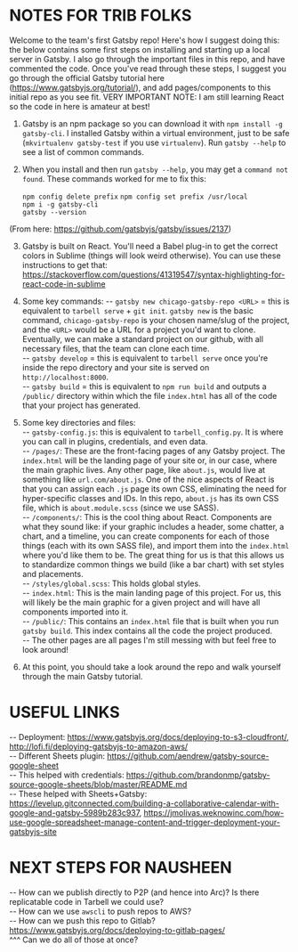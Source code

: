 NOTES FOR TRIB FOLKS
=====================

Welcome to the team's first Gatsby repo! Here's how I suggest doing this: the below contains some first steps on installing and starting up a local server in Gatsby. I also go through the important files in this repo, and have commented the code. Once you've read through these steps, I suggest you go through the official Gatsby tutorial here (https://www.gatsbyjs.org/tutorial/), and add pages/components to this initial repo as you see fit. VERY IMPORTANT NOTE: I am still learning React so the code in here is amateur at best! 

1. Gatsby is an npm package so you can download it with `npm install -g gatsby-cli`. I installed Gatsby within a virtual environment, just to be safe (`mkvirtualenv gatsby-test` if you use `virtualenv`). Run `gatsby --help` to see a list of common commands.

2. When you install and then run `gatsby --help`, you may get a `command not found`. These commands worked for me to fix this:
    
    `npm config delete prefix` 
    `npm config set prefix /usr/local`  
    `npm i -g gatsby-cli`  
    `gatsby --version`  

(From here: https://github.com/gatsbyjs/gatsby/issues/2137)

3. Gatsby is built on React. You'll need a Babel plug-in to get the correct colors in Sublime (things will look weird otherwise). You can use these instructions to get that: https://stackoverflow.com/questions/41319547/syntax-highlighting-for-react-code-in-sublime

4. Some key commands:
    -- `gatsby new chicago-gatsby-repo <URL>` = this is equivalent to `tarbell serve` + `git init`. `gatsby new` is the basic command, `chicago-gatsby-repo` is your chosen name/slug of the project, and the `<URL>` would be a URL for a project you'd want to clone. Eventually, we can make a standard project on our github, with all necessary files, that the team can clone each time.  
    -- `gatsby develop` = this is equivalent to `tarbell serve` once you're inside the repo directory and your site is served on `http://localhost:8000`.  
    -- `gatsby build` = this is equivalent to `npm run build` and outputs a `/public/` directory within which the file `index.html` has all of the code that your project has generated.  

5. Some key directories and files:  
    -- `gatsby-config.js`: this is equivalent to `tarbell_config.py`. It is where you can call in plugins, credentials, and even data.  
    -- `/pages/`: These are the front-facing pages of any Gatsby project. The `index.html` will be the landing page of your site or, in our case, where the main graphic lives. Any other page, like `about.js`, would live at something like `url.com/about.js`. One of the nice aspects of React is that you can assign each `.js` page its own CSS, eliminating the need for hyper-specific classes and IDs. In this repo, `about.js` has its own CSS file, which is `about.module.scss` (since we use SASS).  
    -- `/components/`: This is the cool thing about React. Components are what they sound like: if your graphic includes a header, some chatter, a chart, and a timeline, you can create components for each of those things (each with its own SASS file), and import them into the `index.html` where you'd like them to be. The great thing for us is that this allows us to standardize common things we build (like a bar chart) with set styles and placements.  
    -- `/styles/global.scss`: This holds global styles.  
    -- `index.html`: This is the main landing page of this project. For us, this will likely be the main graphic for a given project and will have all components imported into it.  
    -- `/public/`: This contains an `index.html` file that is built when you run `gatsby build`. This index contains all the code the project produced.  
    -- The other pages are all pages I'm still messing with but feel free to look around!  

6. At this point, you should take a look around the repo and walk yourself through the main Gatsby tutorial.  


USEFUL LINKS
============

-- Deployment: https://www.gatsbyjs.org/docs/deploying-to-s3-cloudfront/, http://lofi.fi/deploying-gatsbyjs-to-amazon-aws/  
-- Different Sheets plugin: https://github.com/aendrew/gatsby-source-google-sheet  
-- This helped with credentials: https://github.com/brandonmp/gatsby-source-google-sheets/blob/master/README.md  
-- These helped with Sheets+Gatsby: https://levelup.gitconnected.com/building-a-collaborative-calendar-with-google-and-gatsby-5989b283c937, https://jmolivas.weknowinc.com/how-use-google-spreadsheet-manage-content-and-trigger-deployment-your-gatsbyjs-site  


NEXT STEPS FOR NAUSHEEN
=======================

-- How can we publish directly to P2P (and hence into Arc)? Is there replicatable code in Tarbell we could use?  
-- How can we use `awscli` to push repos to AWS?  
-- How can we push this repo to Gitlab? https://www.gatsbyjs.org/docs/deploying-to-gitlab-pages/  
^^^ Can we do all of those at once?  
